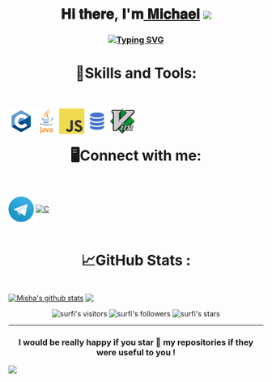 <h1 align="center">𝐇𝐢 𝐭𝐡𝐞𝐫𝐞, 𝐈'𝐦<a href="https://github.com/Misha172002" target="_blank">  𝐌𝐢𝐜𝐡𝐚𝐞𝐥</a> 
<img src="https://github.com/blackcater/blackcater/raw/main/images/Hi.gif" height="32"/></h1>
<h3 align="center"><a href="https://git.io/typing-svg"><img src="https://readme-typing-svg.herokuapp.com?color=1715F7&background=72CF6F27&vCenter=true&width=500&height=30&lines=I+am+a+student+at+21+school+(Ecole+42)+in+Moscow" alt="Typing SVG" /></a></a></h3>


<h1 align="center"> 💼Skills and Tools:</h1> 
<br /><br />
<img align="left" alt="C" width="50px" src="https://raw.githubusercontent.com/github/explore/f3e22f0dca2be955676bc70d6214b95b13354ee8/topics/c/c.png"/>
<img align="left" alt="JAVA" width="50px" src="https://raw.githubusercontent.com/github/explore/5b3600551e122a3277c2c5368af2ad5725ffa9a1/topics/java/java.png"/>
<img align="left" alt="JS" width="50px" src="https://raw.githubusercontent.com/github/explore/80688e429a7d4ef2fca1e82350fe8e3517d3494d/topics/javascript/javascript.png"/>
<img align="left" alt="SQL" width="50px" src="https://raw.githubusercontent.com/github/explore/80688e429a7d4ef2fca1e82350fe8e3517d3494d/topics/sql/sql.png"/>
<img align="left" alt="VIM" width="50px" src="https://raw.githubusercontent.com/github/explore/80688e429a7d4ef2fca1e82350fe8e3517d3494d/topics/vim/vim.png" />
<br /><br />
<h1 align="center">🖥Connect with me:</h1>
<br /><br />
<a  href="https://t.me/muxa2002" target="_blank"><img align="center" alt="C" width="50px" src="https://raw.githubusercontent.com/github/explore/80688e429a7d4ef2fca1e82350fe8e3517d3494d/topics/telegram/telegram.png"/></a> 
<a  href="https://vk.com/mixmix02" target="_blank"><img align="center" alt="C" width="50px" src="https://www.meme-arsenal.com/memes/65c741540d6d58c6d2c9318bc2057da2.jpg"/></a> 
<br /><br />


<h1 align="center">📈GitHub Stats :</h1></br>
<a href="https://github-readme-stats.vercel.app/api?username=Misha172002"><img align="center" src="https://github-readme-stats.vercel.app/api?username=Misha172002&show_icons=true&include_all_commits=true&theme=buefy&hide_border=true" alt="Misha's github stats" /></a>
<a href=""><img align="center" src="https://github-readme-stats.vercel.app/api/top-langs/?username=Misha172002&layout=compact&theme=buefy&hide_border=true" /></a>
<br />
<p align="center">
<img alt="surfi's visitors" src="https://komarev.com/ghpvc/?username=Misha172002&color=blue&style=flat&label=visitors" />
<img alt="surfi's followers" src="https://img.shields.io/github/followers/Misha172002?color=blue" />
<img alt="surfi's stars" src="https://img.shields.io/github/stars/Misha172002?color=blue" />
</p>  

---  
<h3 align="center">
	I would be really happy if you star 🌟 my repositories if they were useful to you !
</h3>





![](https://github-profile-summary-cards.vercel.app/api/cards/profile-details?username=Misha172002&theme=solarized_dark)






<!--
**Misha172002/Misha172002** is a ✨ _special_ ✨ repository because its `README.md` (this file) appears on your GitHub profile.

Here are some ideas to get you started:

- 🔭 I’m currently working on ...
- 🌱 I’m currently learning ...
- 👯 I’m looking to collaborate on ...
- 🤔 I’m looking for help with ...
- 💬 Ask me about ...
- 📫 How to reach me: ...
- 😄 Pronouns: ...
- ⚡ Fun fact: ...
-->
